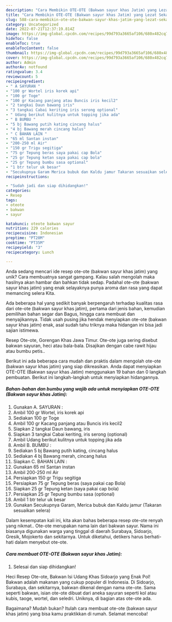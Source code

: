 ```yaml
---
description: "Cara Membikin OTE-OTE (Bakwan sayur khas Jatim) yang Lezat Sekali"
title: "Cara Membikin OTE-OTE (Bakwan sayur khas Jatim) yang Lezat Sekali"
slug: 588-cara-membikin-ote-ote-bakwan-sayur-khas-jatim-yang-lezat-sekali
category: Uncategorized
date: 2022-07-21T12:37:19.814Z
image: https://img-global.cpcdn.com/recipes/99d793a3665af106/680x482cq70/ote-ote-bakwan-sayur-khas-jatim-foto-resep-utama.jpg
hideToc: false
enableToc: true
enableTocContent: false
thumbnail: https://img-global.cpcdn.com/recipes/99d793a3665af106/680x482cq70/ote-ote-bakwan-sayur-khas-jatim-foto-resep-utama.jpg
cover: https://img-global.cpcdn.com/recipes/99d793a3665af106/680x482cq70/ote-ote-bakwan-sayur-khas-jatim-foto-resep-utama.jpg
author: Admin
authorAv: notfound
ratingvalue: 3.4
reviewcount: 5
recipeingredient:
- " A SAYURAN "
- "100 gr Wortel iris korek api"
- "100 gr Toge"
- "100 gr Kacang panjang atau Buncis iris kecil2"
- "2 tangkai Daun bawang iris"
- "3 tangkai Cabai keriting iris serong optional"
- " Udang berikut kulitnya untuk topping jika ada"
- " B BUMBU "
- "5 bj Bawang putih kating cincang halus"
- "4 bj Bawang merah cincang halus"
- " C BAHAN LAIN "
- "65 ml Santan instan"
- "200-250 ml Air"
- "150 gr Trigu segitiga"
- "75 gr Tepung beras saya pakai cap Bola"
- "25 gr Tepung ketan saya pakai cap bola"
- "25 gr Tepung bumbu sasa optional"
- "1 btr telur uk besar"
- "Secukupnya Garam Merica bubuk dan Kaldu jamur Takaran sesuaikan selera"
recipeinstructions:

- "Sudah jadi dan siap dihidangkan!"
categories:
- Resep
tags:
- oteote
- bakwan
- sayur

katakunci: oteote bakwan sayur 
nutrition: 229 calories
recipecuisine: Indonesian
preptime: "PT20M"
cooktime: "PT35M"
recipeyield: "3"
recipecategory: Lunch

---
```





Anda sedang mencari ide resep ote-ote (bakwan sayur khas jatim) yang unik? Cara membuatnya sangat gampang. Kalau salah mengolah maka hasilnya akan hambar dan bahkan tidak sedap. Padahal ote-ote (bakwan sayur khas jatim) yang enak selayaknya punya aroma dan rasa yang dapat memancing selera Kita.





Ada beberapa hal yang sedikit banyak berpengaruh terhadap kualitas rasa dari ote-ote (bakwan sayur khas jatim), pertama dari jenis bahan, kemudian pemilihan bahan segar dan Bagus, hingga cara membuat dan menyajikannya. Tidak usah pusing jika hendak menyiapkan ote-ote (bakwan sayur khas jatim) enak,      asal sudah tahu triknya maka hidangan ini bisa jadi sajian istimewa.














Resep Ote-ote, Gorengan Khas Jawa Timur. Ote-ote juga sering disebut bakwan sayuran, heci atau bala-bala. Disajikan dengan cabe rawit hijau atau bumbu petis..






Berikut ini ada beberapa cara mudah dan praktis dalam mengolah ote-ote (bakwan sayur khas jatim) yang siap dikreasikan. Anda dapat menyiapkan OTE-OTE (Bakwan sayur khas Jatim) menggunakan 19 bahan dan 0 langkah pembuatan. Berikut ini langkah-langkah untuk menyiapkan hidangannya.

<!--inarticleads1-->

##### Bahan-bahan dan bumbu yang wajib ada untuk menyiapkan OTE-OTE (Bakwan sayur khas Jatim):

1. Gunakan  A. SAYURAN :
1. Ambil 100 gr Wortel, iris korek api
1. Sediakan 100 gr Toge
1. Ambil 100 gr Kacang panjang atau Buncis iris kecil2
1. Siapkan 2 tangkai Daun bawang, iris
1. Siapkan 3 tangkai Cabai keriting, iris serong (optional)
1. Ambil  Udang berikut kulitnya untuk topping jika ada
1. Ambil  B. BUMBU :
1. Sediakan 5 bj Bawang putih kating, cincang halus
1. Sediakan 4 bj Bawang merah, cincang halus
1. Siapkan  C. BAHAN LAIN :
1. Gunakan 65 ml Santan instan
1. Ambil 200-250 ml Air
1. Persiapkan 150 gr Trigu segitiga
1. Persiapkan 75 gr Tepung beras (saya pakai cap Bola)
1. Siapkan 25 gr Tepung ketan (saya pakai cap bola)
1. Persiapkan 25 gr Tepung bumbu sasa (optional)
1. Ambil 1 btr telur uk besar
1. Gunakan Secukupnya Garam, Merica bubuk dan Kaldu jamur (Takaran sesuaikan selera)


Dalam kesempatan kali ini, kita akan bahas beberapa resep ote-ote renyah yang nikmat.. Ote-ote merupakan nama lain dari bakwan sayur. Nama ini biasanya digunakan warga yang tinggal di daerah Surabaya, Sidoarjo, Gresik, Mojokerto dan sekitarnya. Untuk diketahui, detikers harus berhati-hati dalam menyebut ote-ote. 

<!--inarticleads2-->

##### Cara membuat OTE-OTE (Bakwan sayur khas Jatim):


1. Selesai dan siap dihidangkan!

Heci Resep Ote-ote, Bakwan Isi Udang Khas Sidoarjo yang Enak Pol! Bakwan adalah makanan yang cukup populer di Indonesia. Di Sidoarjo, Surabaya, dan sekitarnya, bakwan dikenal dengan nama ote-ote. Sama seperti bakwan, isian ote-ote dibuat dari aneka sayuran seperti kol atau kubis, taoge, wortel, dan seledri. Uniknya, di bagian atas ote-ote ada. 

Bagaimana? Mudah bukan? Itulah cara membuat ote-ote (bakwan sayur khas jatim) yang bisa kamu praktikkan di rumah. Selamat mencoba!
